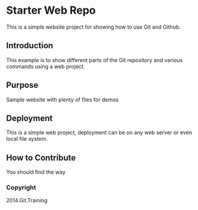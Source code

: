 # Starter Web Repo

This is a simple website project for showing how to use Git and Github.

## Introduction

This example is to show different parts of the Git repository and various commands using a web project.

## Purpose

Sample website with plenty of files for demos

## Deployment

This is a simple web project, deployment can be on any web server or even local file system.

## How to Contribute

You should find the way

### Copyright

2014.Git.Training
